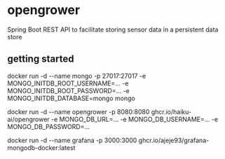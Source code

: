 # opengrower
Spring Boot REST API to facilitate storing sensor data in a persistent data store


## getting started

docker run -d --name mongo -p 27017:27017 -e MONGO_INITDB_ROOT_USERNAME=... -e MONGO_INITDB_ROOT_PASSWORD=... -e MONGO_INITDB_DATABASE=mongo mongo

docker run -d --name opengrower -p 8080:8080 ghcr.io/haiku-ai/opengrower -e MONGO_DB_URL=... -e MONGO_DB_USERNAME=... -e MONGO_DB_PASSWORD=... 

docker run -d --name grafana -p 3000:3000 ghcr.io/ajeje93/grafana-mongodb-docker:latest



